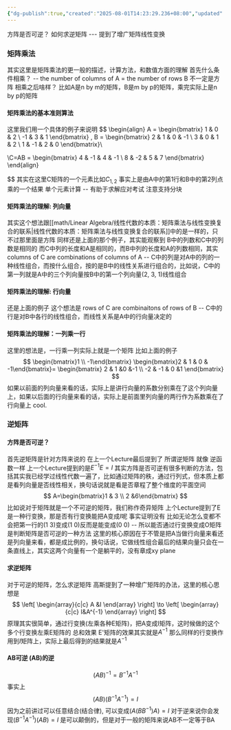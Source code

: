 ```yaml
---
{"dg-publish":true,"created":"2025-08-01T14:23:29.236+08:00","updated":"2025-08-04T10:39:37.694+08:00","permalink":"/math/Linear Algebra/Lecture 03 & Reading 2.4, 2.5 矩阵乘法 逆矩阵/","dgPassFrontmatter":true,"noteIcon":""}
---
```



方阵是否可逆？ 如何求逆矩阵 --- 提到了增广矩阵线性变换

### 矩阵乘法
其实这里是矩阵乘法的更一般的描述，计算方法，和数值方面的理解
首先什么条件相乘？ -- the number of columns of A = the number of rows B 不一定是方阵
相乘之后啥样？
比如A是n by m的矩阵，B是m by p的矩阵，乘完实际上是n by p的矩阵

#### 矩阵乘法的基本准则算法
这里我们用一个具体的例子来说明
$$
\begin{align}
A =
\begin{bmatrix}
1 & 0 & 2 \\
-1 & 3 & 1
\end{bmatrix} ,
B =
\begin{bmatrix}
2 & 1 & 0 & -1 \\
3 & 0 & 1 & 2 \\
1 & -1 & 2 & 0
\end{bmatrix}\\

\\C=AB =
\begin{bmatrix}
4 & -1 & 4 & -1 \\
8 & -2 & 5 & 7
\end{bmatrix}
\end{align}

$$
其实在这里C矩阵的一个元素比如$C_{1,2}$ 事实上是由A中的第1行和B中的第2列点乘的一个结果
单个元素计算 -- 有助于求解应对考试
注意支持分块
#### 矩阵乘法的理解: 列向量
其实这个想法跟[[math/Linear Algebra/线性代数的本质：矩阵乘法与线性变换复合的联系\|线性代数的本质：矩阵乘法与线性变换复合的联系]]中的是一样的，只不过那里面是方阵
同样还是上面的那个例子，其实能观察到 B中的列数和C中的列数是相同的 而C中列的长度和A是相同的，而B中列的长度和A的列数相同，其实columns of C are combinations of columns of A -- C中的列是对A中的列的一种线性组合，而按什么组合，按的是B中的线性关系进行组合的，比如说，C中的第一列就是A中的三个列向量按B中的第一个列向量(2, 3, 1)线性组合

#### 矩阵乘法的理解: 行向量
还是上面的例子
这个想法是 rows of C are combinaitons of rows of B -- C中的行是对B中各行的线性组合，而线性关系是A中的行向量决定的

#### 矩阵乘法的理解：一列乘一行
这里的想法是，一行乘一列实际上就是一个矩阵
比如上面的例子
$$
\begin{bmatrix}1 \\ -1\end{bmatrix}
\begin{bmatrix}2 & 1 & 0 & -1\end{bmatrix}=
\begin{bmatrix}
2 & 1 &0 &-1 \\
-2 & -1 & 0 &1
\end{bmatrix}
$$
如果以前面的列向量来看的话，实际上是讲行向量的系数分别乘在了这个列向量上，如果以后面的行向量来看的话，实际上是前面里列向量的两行作为系数乘在了行向量上
cool.

### 逆矩阵
#### 方阵是否可逆？
首先逆矩阵是针对方阵来说的
在上一个Lecture最后提到了 所谓逆矩阵 就像 逆函数一样
上一个Lecture提到的是$E^{-1}E=I$
其实方阵是否可逆有很多判断的方法，包括其实我已经学过线性代数一遍了，比如通过矩阵的秩，通过行列式，但本质上都是看列向量是否线性相关，换句话说就是看是否章程了整个维度的平面空间
$$
A=\begin{bmatrix}1 & 3 \\ 2 &6\end{bmatrix}
$$
比如说对于矩阵就是一个不可逆的矩阵，我们称作奇异矩阵
上个Lecture提到了E是一种行变换，那是否有行变换能把A变成$I$呢
事实证明没有 比如无论怎么变都不会把第一行的(1 3)变成(1 0)反而是能变成(0 0) -- 所以能否通过行变换变成O矩阵是判断矩阵是否可逆的一种方法
这里的核心原因在于不管是把A当做行向量来看还是列向量来看，都是成比例的，换句话说，它做线性组合最后的结果向量只会在一条直线上，其实这两个向量有一个是躺平的，没有章成xy plane
#### 求逆矩阵
对于可逆的矩阵，怎么求逆矩阵
高斯提到了一种增广矩阵的办法，这里的核心思想是
$$
\left[
\begin{array}{c|c}
A &I
\end{array}
\right]
\to
\left[
\begin{array}{c|c}
I&A^{-1} 
\end{array}
\right]
$$
原理其实很简单，通过行变换(左乘各种E矩阵)，把A变成I矩阵，这时候做的这个多个行变换左乘E矩阵的 总和效果 E'矩阵的效果其实就是$A^{-1}$ 那么同样的行变换作用到$I$矩阵上，实际上最后得到的结果就是$A^{-1}$

#### AB可逆 (AB)的逆
$$
(AB)^{-1} = B^{-1}A^{-1}
$$
事实上
$$
(AB)(B^{-1}A^{-1})=I
$$
因为之前讲过可以任意结合(结合律), 可以变成$(A(BB^{-1})A)=I$ 
对于逆来说你会发现$(B^{-1}A^{-1})(AB)=I$ 是可以颠倒的，但是对于一般的矩阵来说AB不一定等于BA


